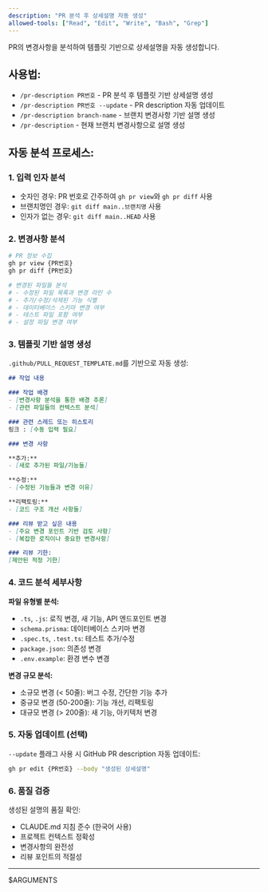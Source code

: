 ```yaml
---
description: "PR 분석 후 상세설명 자동 생성"
allowed-tools: ["Read", "Edit", "Write", "Bash", "Grep"]
---
```


PR의 변경사항을 분석하여 템플릿 기반으로 상세설명을 자동 생성합니다.

## 사용법:

- `/pr-description PR번호` - PR 분석 후 템플릿 기반 상세설명 생성
- `/pr-description PR번호 --update` - PR description 자동 업데이트
- `/pr-description branch-name` - 브랜치 변경사항 기반 설명 생성
- `/pr-description` - 현재 브랜치 변경사항으로 설명 생성

## 자동 분석 프로세스:

### 1. 입력 인자 분석
- 숫자인 경우: PR 번호로 간주하여 `gh pr view`와 `gh pr diff` 사용
- 브랜치명인 경우: `git diff main..브랜치명` 사용  
- 인자가 없는 경우: `git diff main..HEAD` 사용

### 2. 변경사항 분석
```bash
# PR 정보 수집
gh pr view {PR번호}
gh pr diff {PR번호}

# 변경된 파일들 분석
# - 수정된 파일 목록과 변경 라인 수
# - 추가/수정/삭제된 기능 식별
# - 데이터베이스 스키마 변경 여부
# - 테스트 파일 포함 여부
# - 설정 파일 변경 여부
```

### 3. 템플릿 기반 설명 생성

`.github/PULL_REQUEST_TEMPLATE.md`를 기반으로 자동 생성:

```markdown
## 작업 내용

### 작업 배경
- [변경사항 분석을 통한 배경 추론]
- [관련 파일들의 컨텍스트 분석]

### 관련 스레드 또는 히스토리
링크 : [수동 입력 필요]

### 변경 사항

**추가:**
- [새로 추가된 파일/기능들]

**수정:**
- [수정된 기능들과 변경 이유]

**리팩토링:**
- [코드 구조 개선 사항들]

### 리뷰 받고 싶은 내용
- [주요 변경 포인트 기반 검토 사항]
- [복잡한 로직이나 중요한 변경사항]

### 리뷰 기한:
[제안된 적정 기한]
```

### 4. 코드 분석 세부사항

**파일 유형별 분석:**
- `.ts`, `.js`: 로직 변경, 새 기능, API 엔드포인트 변경
- `schema.prisma`: 데이터베이스 스키마 변경
- `.spec.ts`, `.test.ts`: 테스트 추가/수정
- `package.json`: 의존성 변경
- `.env.example`: 환경 변수 변경

**변경 규모 분석:**
- 소규모 변경 (< 50줄): 버그 수정, 간단한 기능 추가
- 중규모 변경 (50-200줄): 기능 개선, 리팩토링
- 대규모 변경 (> 200줄): 새 기능, 아키텍처 변경

### 5. 자동 업데이트 (선택)

`--update` 플래그 사용 시 GitHub PR description 자동 업데이트:
```bash
gh pr edit {PR번호} --body "생성된 상세설명"
```

### 6. 품질 검증

생성된 설명의 품질 확인:
- CLAUDE.md 지침 준수 (한국어 사용)
- 프로젝트 컨텍스트 정확성
- 변경사항의 완전성
- 리뷰 포인트의 적절성

---

$ARGUMENTS